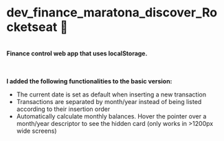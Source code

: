 # dev_finance_maratona_discover_Rocketseat :rocket:
<br>
<strong>Finance control web app that uses localStorage.</strong>
<br>
<br>
<br>

**I added the following functionalities to the basic version:**

- The current date is set as default when inserting a new transaction
- Transactions are separated by month/year instead of being listed according to their insertion order
- Automatically calculate monthly balances. Hover the pointer over a month/year descriptor to see the hidden card (only works in >1200px wide screens)
